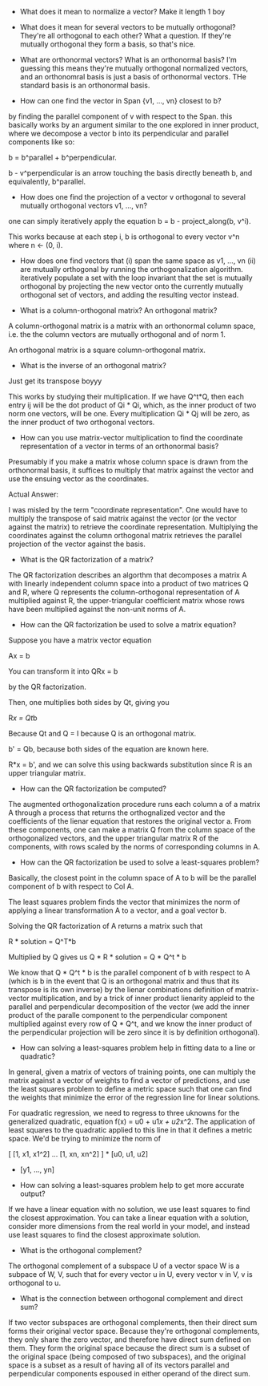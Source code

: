 * What does it mean to normalize a vector?
Make it length 1 boy

* What does it mean for several vectors to be mutually orthogonal?
They're all orthogonal to each other? What a question. If they're mutually orthogonal they form a basis, so that's nice.

* What are orthonormal vectors? What is an orthonormal basis?
I'm guessing this means they're mutually orthogonal normalized vectors, and an orthonomral basis is just a basis of orthonormal vectors. THe standard basis is an orthonormal basis.

* How can one find the vector in Span {v1, ..., vn} closest to b?

by finding the parallel component of v with respect to the Span. this basically works by an argument similar to the one explored in inner product, where we decompose a vector b into its perpendicular and parallel components like so:

b = b^parallel + b^perpendicular.

b - v^perpendicular is an arrow touching the basis directly beneath b, and equivalently, b^parallel.

* How does one find the projection of a vector v orthogonal to several mutually orthogonal vectors v1, ..., vn?

one can simply iteratively apply the equation
b = b - project_along(b, v^i).

This works because at each step i, b is orthogonal to every vector v^n where n <- (0, i).

* How does one find vectors that
(i) span the same space as v1, ..., vn
(ii) are mutually orthogonal
by running the orthogonalization algorithm. iteratively populate a set with the loop invariant that the set is mutually orthogonal by projecting the new vector onto the currently mutually orthogonal set of vectors, and adding the resulting vector instead.


* What is a column-orthogonal matrix? An orthogonal matrix?

A column-orthogonal matrix is a matrix with an orthonormal column space, i.e. the the column vectors are mutually orthogonal and of norm 1.

An orthogonal matrix is a square column-orthogonal matrix.

* What is the inverse of an orthogonal matrix?

Just get its transpose boyyy

This works by studying their multiplication. If we have Q^t*Q, then each entry ij will be the dot product of Qi * Qi, which, as the inner product of two norm one vectors, will be one. Every multiplication Qi * Qj will be zero, as the inner product of two orthogonal vectors.

* How can you use matrix-vector multiplication to find the coordinate representation of a vector in terms of an orthonormal basis?

Presumably if you make a matrix whose column space is drawn from the orthonormal basis, it suffices to multiply that matrix against the vector and use the ensuing vector as the coordinates.

Actual Answer:

I was misled by the term "coordinate representation". One would have to multiply the transpose of said matrix against the vector (or the vector against the matrix) to retrieve the coordinate representation. Multiplying the coordinates against the column orthogonal matrix retrieves the parallel projection of the vector against the basis.

* What is the QR factorization of a matrix?

The QR factorization describes an algorthm that decomposes a matrix A with linearly independent column space into a product of two matrices Q and R, where Q represents the column-orthogonal representation of A multiplied against R, the upper-triangular coefficient matrix whose rows have been multiplied against the non-unit norms of A.

* How can the QR factorization be used to solve a matrix equation?

Suppose you have a matrix vector equation

Ax = b

You can transform it into
QRx = b

by the QR factorization.

Then, one multiplies both sides by Qt, giving you

R*x = Qt*b

Because Qt and Q = I because Q is an orthogonal matrix.

b' = Qb, because both sides of the equation are known here.

R*x = b', and we can solve this using backwards substitution since R is an upper triangular matrix. 

* How can the QR factorization be computed?

The augmented orthogonalization procedure runs each column a of a matrix A through a process that returns the orthognalized vector and the coefficients of the lienar equation that restores the original vector a. From these components, one can make a matrix Q from the column space of the orthogonalized vectors, and the upper triangular matrix R of the components, with rows scaled by the norms of corresponding columns in A.

* How can the QR factorization be used to solve a least-squares problem?

Basically, the closest point in the column space of A to b will be the parallel component of b with respect to Col A.

The least squares problem finds the vector that minimizes the norm of applying a linear transformation A to a vector, and a goal vector b.

Solving the QR factorization of A returns a matrix such that

R * solution = Q^T*b

Multiplied by Q gives us
Q * R * solution = Q * Q^t * b

We know that Q * Q^t * b is the parallel component of b with respect to A (which is b in the event that Q is an orthogonal matrix and thus that its transpose is its own inverse) by the lienar combinations definition of matrix-vector multiplication, and by a trick of inner product lienarity appleid to the parallel and perpendicular decomposition of the vector (we add the inner product of the paralle component to the perpendicular component multiplied against every row of Q * Q^t, and we know the inner product of the perpendicular projection will be zero since it is by definition orthogonal).

* How can solving a least-squares problem help in fitting data to a line or quadratic?

In general, given a matrix of vectors of training points, one can multiply the matrix against a vector of weights to find a vector of predictions, and use the least squares problem to define a metric space such that one can find the weights that minimize the error of the regression line for linear solutions.

For quadratic regression, we need to regress to three uknowns for the generalized quadratic, equation f(x) = u0 + u1*x + u2*x^2. The application of least squares to the quadratic applied to this line in that it defines a metric space. We'd be trying to minimize the norm of

[
  [1, x1, x1^2]
  ...
  [1, xn, xn^2]
] * [u0, u1, u2]
- [y1, ..., yn]

* How can solving a least-squares problem help to get more accurate output?

If we have a linear equation with no solution, we use least squares to find the closest approximation. You can take a linear equation with a solution, consider more dimensions from the real world in your model, and instead use least squares to find the closest approximate solution.

* What is the orthogonal complement?

The orthogonal complement of a subspace U of a vector space W is a subpace of W, V, such that for every vector u in U, every vector v in V, v is orthogonal to u.

* What is the connection between orthogonal complement and direct sum?

If two vector subspaces are orthogonal complements, then their direct sum forms their original vector space. Because they're orthogonal complements, they only share the zero vector, and therefore have direct sum defined on them. They form the original space because the direct sum is a subset of the original space  (being composed of two subspaces), and the original space is a subset as a result of having all of its vectors parallel and perpendicular components espoused in either operand of the direct sum.

